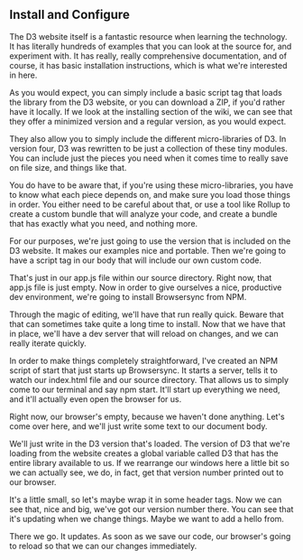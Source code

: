 ## Install and Configure

The D3 website itself is a fantastic resource when learning the technology. It has literally hundreds of examples that you can look at the source for, and experiment with. It has really, really comprehensive documentation, and of course, it has basic installation instructions, which is what we're interested in here.

As you would expect, you can simply include a basic script tag that loads the library from the D3 website, or you can download a ZIP, if you'd rather have it locally. If we look at the installing section of the wiki, we can see that they offer a minimized version and a regular version, as you would expect.

They also allow you to simply include the different micro-libraries of D3. In version four, D3 was rewritten to be just a collection of these tiny modules. You can include just the pieces you need when it comes time to really save on file size, and things like that.

You do have to be aware that, if you're using these micro-libraries, you have to know what each piece depends on, and make sure you load those things in order. You either need to be careful about that, or use a tool like Rollup to create a custom bundle that will analyze your code, and create a bundle that has exactly what you need, and nothing more.

For our purposes, we're just going to use the version that is included on the D3 website. It makes our examples nice and portable. Then we're going to have a script tag in our body that will include our own custom code.

That's just in our app.js file within our source directory. Right now, that app.js file is just empty. Now in order to give ourselves a nice, productive dev environment, we're going to install Browsersync from NPM.

Through the magic of editing, we'll have that run really quick. Beware that that can sometimes take quite a long time to install. Now that we have that in place, we'll have a dev server that will reload on changes, and we can really iterate quickly.

In order to make things completely straightforward, I've created an NPM script of start that just starts up Browsersync. It starts a server, tells it to watch our index.html file and our source directory. That allows us to simply come to our terminal and say npm start. It'll start up everything we need, and it'll actually even open the browser for us.

Right now, our browser's empty, because we haven't done anything. Let's come over here, and we'll just write some text to our document body.

We'll just write in the D3 version that's loaded. The version of D3 that we're loading from the website creates a global variable called D3 that has the entire library available to us. If we rearrange our windows here a little bit so we can actually see, we do, in fact, get that version number printed out to our browser.

It's a little small, so let's maybe wrap it in some header tags. Now we can see that, nice and big, we've got our version number there. You can see that it's updating when we change things. Maybe we want to add a hello from.

There we go. It updates. As soon as we save our code, our browser's going to reload so that we can our changes immediately.

